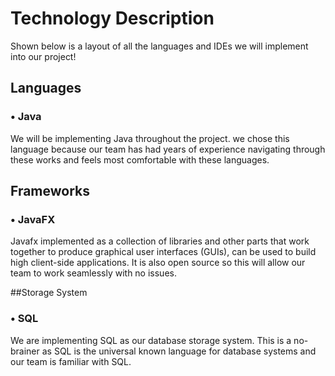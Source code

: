 # Technology Description
Shown below is a layout of all the languages and IDEs we will implement into our project!

## Languages
### • Java 
We will be implementing Java throughout the project. we chose this language because our team has had years of experience navigating through these works and feels most comfortable with these languages.

## Frameworks
### • JavaFX
Javafx implemented as a collection of libraries and other parts that work together to produce graphical user interfaces (GUIs), can be used to build high client-side applications. 
It is also open source so this will allow our team to work seamlessly with no issues.

##Storage System
### • SQL
We are implementing SQL as our database storage system. This is a no-brainer as SQL is the universal known language for database systems and our team is familiar with SQL.
